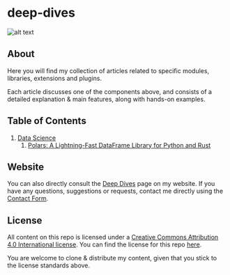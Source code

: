# deep-dives

![alt text](https://pabloagn.com/wp-content/uploads/2023/04/deep-dives-cover-image.jpg "Deep Dives Cover Image")

## About
Here you will find my collection of articles related to specific modules, libraries, extensions and plugins.

Each article discusses one of the components above, and consists of a detailed explanation & main features, along with hands-on examples.

## Table of Contents
1. [Data Science](https://github.com/pabloagn/deep-dives/tree/master/data-science)
	1. [Polars: A Lightning-Fast DataFrame Library for Python and Rust](https://github.com/pabloagn/deep-dives/blob/master/data-science/polars-a-lightning-fast-dataframe-library-for-python-and-rust/polars-a-lightning-fast-dataframe-library-for-python-and-rust.md)

## Website
You can also directly consult the [Deep Dives](https://pabloagn.com/deep-dives/) page on my website.
If you have any questions, suggestions or requests, contact me directly using the [Contact Form](https://pabloagn.com/contact/).

## License
All content on this repo is licensed under a [Creative Commons Attribution 4.0 International license](https://creativecommons.org/licenses/by/4.0/legalcode). You can find the license for this repo [here](https://github.com/pabloagn/deep-dives/blob/master/LICENSE).

You are welcome to clone & distribute my content, given that you stick to the license standards above.
